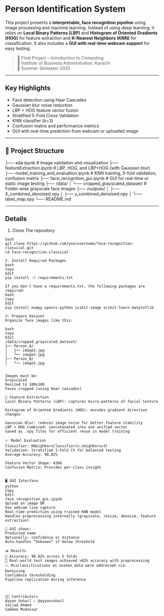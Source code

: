 # Person Identification System

This project presents a **interpretable, face recognition pipeline** using image processing and machine learning. Instead of using deep learning, it relies on **Local Binary Patterns (LBP)** and **Histogram of Oriented Gradients (HOG)** for feature extraction and **K-Nearest Neighbors (KNN)** for classification. It also includes a **GUI with real-time webcam support** for easy testing.

> 📍 Final Project – Introduction to Computing  
> 📍 Institute of Business Administration, Karachi  
> 📍 Summer Semester 2025

---

##  Key Highlights

-  Face detection using Haar Cascades  
-  Gaussian blur noise reduction  
-  LBP + HOG feature vector fusion  
-  Stratified 5-Fold Cross Validation  
-  KNN classifier (k=3)  
-  Confusion matrix and performance metrics  
-  GUI with real-time prediction from webcam or uploaded image  

---

## 📁 Project Structure
├── eda.ipynb # Image validation and visualization
├── featureExtraction.ipynb # LBP, HOG, and LBP+HOG (with Gaussian blur)
├── model_training_and_evaluation.ipynb # KNN training, 5-fold validation, confusion matrix
├── face_recognition_gui.ipynb # GUI for real-time or static image testing
├── /data/
│ └── cropped_grayscaled_dataset/ # Folder-wise grayscale face images
├── /outputs/
│ ├── X_combined_denoised.npy
│ ├── y_combined_denoised.npy
│ └── label_map.npy
└── README.md


---

##  Details


1. Clone The repository
```1. Clone The repository
bash
git clone https://github.com/yourusername/face-recognition-classical.git
cd face-recognition-classical

2. Install Required Packages
bash
Copy
Edit
pip install -r requirements.txt

If you don't have a requirements.txt, the following packages are required:
bash
Copy
Edit
pip install numpy opencv-python scikit-image scikit-learn matplotlib

3. Prepare Dataset
Organize face images like this:

bash
Copy
Edit
/data/cropped_grayscaled_dataset/
├── Person_A/
│   ├── image1.jpg
│   └── image2.jpg
├── Person_B/
│   └── image1.jpg


Images must be:
Grayscaled
Resized to 100x100
Faces cropped (using Haar cascades)

🔬 Feature Extraction
Local Binary Patterns (LBP): captures micro-patterns of facial texture

Histogram of Oriented Gradients (HOG): encodes gradient direction changes

Gaussian Blur: reduces image noise for better feature stability
LBP + HOG Combined: concatenated into one unified vector
Saved as .npy files for efficient reuse in model training

📈 Model Evaluation
Classifier: KNeighborsClassifier(n_neighbors=3)
Validation: Stratified 5-Fold CV for balanced testing
Average Accuracy: 98.82%

Feature Vector Shape: 4366
Confusion Matrix: Provides per-class insight


🖥️ GUI Interface
python
Copy
Edit
face_recognition_gui.ipynb
Upload an image OR
Use webcam live capture
Real-time prediction using trained KNN model
Handles preprocessing internally (grayscale, resize, denoise, feature extraction)

📸 GUI shows:
Predicted name
Optionally: confidence or distance
Auto-handles “Unknown” if below threshold

📊 Results
💯 Accuracy: 98.82% across 5 folds
🧪 Real-world test images achieved >82% accuracy with preprocessing
📉 Misclassifications on unseen data were addressed via:
Denoising
Confidence thresholding
Pipeline replication during inference



🧑‍💻 Contributors
Ayyan Sohail — @ayyansohail
Sajjad Ahmed
Sammee Mudassar



